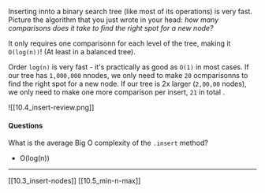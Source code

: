 Inserting innto a binary search tree (like most of its operations) is very fast. Picture the algorithm that you just wrote in your head: *how many comparisons does it take to find the right spot for a new node?*

It only requires one comparisonn for each level of the tree, making it `O(log(n))`! (At least in a balanced tree). 

Order `log(n)` is very fast - it's practically as good as `O(1)` in most cases. If our tree has `1,000,000` nnodes, we only need to make `20` ocmparisonns to find the right spot for a new node. If our tree is 2x larger (`2,00,00` nodes), we only need to make one more comparison per insert, `21` in total . 

![[10.4_insert-review.png]]

#### Questions
What is the average Big O complexity of the `.insert` method? 
- O(log(n))

---
[[10.3_insert-nodes]]
[[10.5_min-n-max]]
